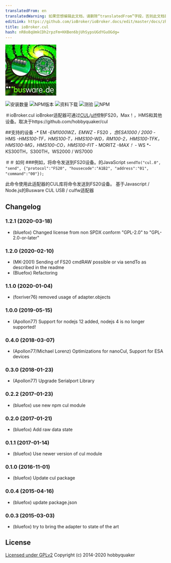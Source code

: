 ```yaml
---
translatedFrom: en
translatedWarning: 如果您想编辑此文档，请删除“translatedFrom”字段，否则此文档将再次自动翻译
editLink: https://github.com/ioBroker/ioBroker.docs/edit/master/docs/zh-cn/adapterref/iobroker.cul/README.md
title: ioBroker.cul
hash: nR8o8qUmkCDh2rpzFm+HXBen6bjUhSypsUGdYGuOGdg=
---
```

![商标](../../../en/adapterref/iobroker.cul/admin/busware.jpg)

![安装数量](http://iobroker.live/badges/cul-stable.svg)
![NPM版本](http://img.shields.io/npm/v/iobroker.cul.svg)
![资料下载](https://img.shields.io/npm/dm/iobroker.cul.svg)
![测验](https://travis-ci.org/ioBroker/ioBroker.cul.svg?branch=master)
![NPM](https://nodei.co/npm/iobroker.cul.png?downloads=true)

＃ioBroker.cul
ioBroker适配器可通过[CUL](http://busware.de/tiki-index.php?page=CUL)/[ulf](http://culfw.de)控制FS20，Max！，HMS和其他设备。取决于https://github.com/hobbyquaker/cul

##支持的设备
-* EM *-EM1000WZ，EMWZ
-* FS20 *，含ESA1000 / 2000
-* HMS *-HMS100-TF，HMS100-T，HMS100-WD，RM100-2，HMS100-TFK，HMS100-MG，HMS100-CO，HMS100-FIT
-* MORITZ *-MAX！
-* WS *-KS300TH，S300TH，WS2000 / WS7000

＃＃ 如何
###例如，将命令发送到FS20设备。的JavaScript
```sendTo("cul.0", "send", {"protocol":"FS20", "housecode":"A1B2", "address":"01", "command":"00"});```

此命令使用此适配器的CUL库将命令发送到FS20设备。
基于Javascript / Node.js的Busware CUL USB / culfw适配器

## Changelog
### 1.2.1 (2020-03-18)
* (bluefox) Changed license from non SPDX conform "GPL-2.0" to "GPL-2.0-or-later"

### 1.2.0 (2020-02-10)
* (MK-2001) Sending of FS20 cmdRAW possible or via sendTo as described in the readme
* (Bluefox) Refactoring

### 1.1.0 (2020-01-04)
* (foxriver76) removed usage of adapter.objects

### 1.0.0 (2019-05-15)
* (Apollon77) Support for nodejs 12 added, nodejs 4 is no longer supported!

### 0.4.0 (2018-03-07)
* (Apollon77/Michael Lorenz) Optimizations for nanoCul, Support for ESA devices

### 0.3.0 (2018-01-23)
* (Apollon77) Upgrade Serialport Library

### 0.2.2 (2017-01-23)
* (bluefox) use new npm cul module

### 0.2.0 (2017-01-21)
* (bluefox) Add raw data state

### 0.1.1 (2017-01-14)
* (bluefox) Use newer version of cul module

### 0.1.0 (2016-11-01)
* (bluefox) Update cul package

### 0.0.4 (2015-04-16)
* (bluefox) update package.json

### 0.0.3 (2015-03-03)
* (bluefox) try to bring the adapter to state of the art

## License

[Licensed under GPLv2](LICENSE) Copyright (c) 2014-2020 hobbyquaker